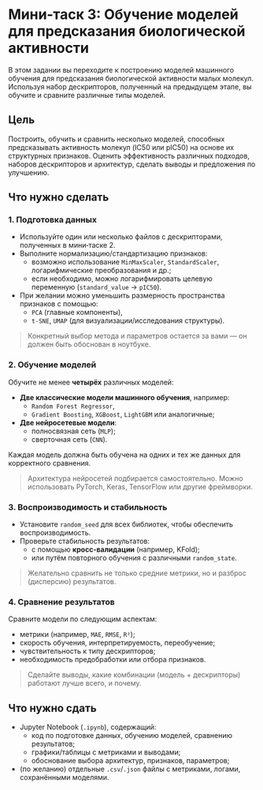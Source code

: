 # Мини‑таск 3: Обучение моделей для предсказания биологической активности

В этом задании вы переходите к построению моделей машинного обучения для предсказания биологической активности малых молекул. Используя набор дескрипторов, полученный на предыдущем этапе, вы обучите и сравните различные типы моделей.

## Цель

Построить, обучить и сравнить несколько моделей, способных предсказывать активность молекул (IC50 или pIC50) на основе их структурных признаков. Оценить эффективность различных подходов, наборов дескрипторов и архитектур, сделать выводы и предложения по улучшению.



## Что нужно сделать

### 1. Подготовка данных

- Используйте один или несколько файлов с дескрипторами, полученных в мини‑таске 2.
- Выполните нормализацию/стандартизацию признаков:
  - возможно использование `MinMaxScaler`, `StandardScaler`, логарифмические преобразования и др.;
  - если необходимо, можно логарифмировать целевую переменную (`standard_value` → `pIC50`).
- При желании можно уменьшить размерность пространства признаков с помощью:
  - `PCA` (главные компоненты),
  - `t-SNE`, `UMAP` (для визуализации/исследования структуры).

> Конкретный выбор метода и параметров остается за вами — он должен быть обоснован в ноутбуке.

### 2. Обучение моделей

Обучите не менее **четырёх** различных моделей:

- **Две классические модели машинного обучения**, например:
  - `Random Forest Regressor`,
  - `Gradient Boosting`, `XGBoost`, `LightGBM` или аналогичные;
- **Две нейросетевые модели**:
  - полносвязная сеть (`MLP`);
  - сверточная сеть (`CNN`).

Каждая модель должна быть обучена на одних и тех же данных для корректного сравнения.

> Архитектура нейросетей подбирается самостоятельно. Можно использовать PyTorch, Keras, TensorFlow или другие фреймворки.

### 3. Воспроизводимость и стабильность

- Установите `random_seed` для всех библиотек, чтобы обеспечить воспроизводимость.
- Проверьте стабильность результатов:
  - с помощью **кросс-валидации** (например, KFold);
  - или путём повторного обучения с различными `random_state`.

> Желательно сравнить не только средние метрики, но и разброс (дисперсию) результатов.

### 4. Сравнение результатов

Сравните модели по следующим аспектам:

- метрики (например, `MAE`, `RMSE`, `R²`);
- скорость обучения, интерпретируемость, переобучение;
- чувствительность к типу дескрипторов;
- необходимость предобработки или отбора признаков.

> Сделайте выводы, какие комбинации (модель + дескрипторы) работают лучше всего, и почему.



## Что нужно сдать

- Jupyter Notebook (`.ipynb`), содержащий:
  - код по подготовке данных, обучению моделей, сравнению результатов;
  - графики/таблицы с метриками и выводами;
  - обоснование выбора архитектур, признаков, параметров;
- (по желанию) отдельные `.csv`/`.json` файлы с метриками, логами, сохранёнными моделями.